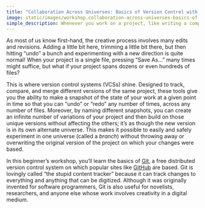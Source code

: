 ```yaml
---
title: "Collaboration Across Universes: Basics of Version Control with Git"
image: static/images/workshop.collaboration-across-universes-basics-of-version-control-with-git.square.png
simple_description: Whenever you work on a project, like writing a computer program or designing a new poster, it's helpful to have a history of all the changes you made so that you can go back to a previous version if you need to undo a mistake or want to try going in a different direction without throwing away the work you've already done. One of the most powerful tools for doing this is called Git, which is the Free Software program that makes popular Web and code hosting sites like GitHub.com so versatile. This workshop will show you how to use Git so that you can save different versions of your projects without resorting to filenames like "my-project-draft-1" or "my-project-draft-2," share specific revisions of your work with others, and make it easy to merge your work with the work other people do if they're also using Git.
---
```


As most of us know first-hand, the creative process involves many edits and revisions. Adding a little bit here, trimming a little bit there, but then hitting &ldquo;undo&rdquo; a bunch and experimenting with a new direction is quite normal! When your project is a single file, pressing &ldquo;Save As&hellip;&rdquo; many times might suffice, but what if your project spans dozens or even hundreds of files?

This is where version control systems (VCSs) shine. Designed to track, compare, and merge different versions of the same project, these tools give you the ability to make a snapshot of the state of your work at a given point in time so that you can &ldquo;undo&rdquo; or &ldquo;redo&rdquo; any number of times, across any number of files. Moreover, by naming different snapshots, you can create an infinite number of variations of your project and then build on those unique versions without affecting the others; it&rsquo;s as though the new version is in its own alternate universe. This makes it possible to easily and safely experiment in one universe (called a *branch*) without throwing away or overwriting the original version of the project on which your changes were based.

In this beginner&rsquo;s workshop, you&rsquo;ll learn the basics of [Git](https://git-scm.com/), a free distributed version control system on which popular sites like [GitHub](https://github.com/) are based. Git is lovingly called &ldquo;the stupid content tracker&rdquo; because it can track changes to everything and anything that can be digitized. Although it was originally invented for software programmers, Git is also useful for novelists, researchers, and anyone else whose work involves creativity in a digital medium.

